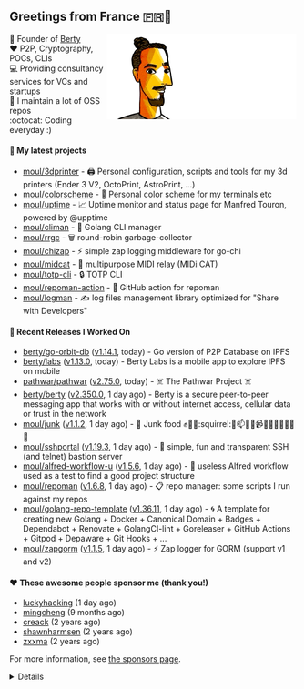 ## Greetings from France 🇫🇷👋

<img align="right" src="https://raw.githubusercontent.com/moul/moul/main/contribute.gif">

:hammer: Founder of [Berty](https://github.com/berty)<br/>
:heart: P2P, Cryptography, POCs, CLIs<br/>
:computer: Providing consultancy services for VCs and startups<br/> 
:construction: I maintain a lot of OSS repos<br/>
:octocat: Coding everyday :)<br/>

#### 🌱 My latest projects


- [moul/3dprinter](https://github.com/moul/3dprinter) - 🖨 Personal configuration, scripts and tools for my 3d printers (Ender 3 V2, OctoPrint, AstroPrint, …)
- [moul/colorscheme](https://github.com/moul/colorscheme) - 🌈 Personal color scheme for my terminals etc
- [moul/uptime](https://github.com/moul/uptime) - 📈 Uptime monitor and status page for Manfred Touron, powered by @upptime
- [moul/climan](https://github.com/moul/climan) - 🦪 Golang CLI manager
- [moul/rrgc](https://github.com/moul/rrgc) - 🗑 round-robin garbage-collector
- [moul/chizap](https://github.com/moul/chizap) - ⚡️ simple zap logging middleware for go-chi 
- [moul/midcat](https://github.com/moul/midcat) - 🎹 multipurpose MIDI relay (MIDi CAT)
- [moul/totp-cli](https://github.com/moul/totp-cli) - 🔒 TOTP CLI
- [moul/repoman-action](https://github.com/moul/repoman-action) - 🐙 GitHub action for repoman
- [moul/logman](https://github.com/moul/logman) - ✍️ log files management library optimized for &#34;Share with Developers&#34;

#### 🔭 Recent Releases I Worked On

- [berty/go-orbit-db](https://github.com/berty/go-orbit-db) ([v1.14.1](https://github.com/berty/go-orbit-db/releases/tag/v1.14.1), today) - Go version of P2P Database on IPFS
- [berty/labs](https://github.com/berty/labs) ([v1.13.0](https://github.com/berty/labs/releases/tag/v1.13.0), today) - Berty Labs is a mobile app to explore IPFS on mobile
- [pathwar/pathwar](https://github.com/pathwar/pathwar) ([v2.75.0](https://github.com/pathwar/pathwar/releases/tag/v2.75.0), today) - ☠️ The Pathwar Project ☠️
- [berty/berty](https://github.com/berty/berty) ([v2.350.0](https://github.com/berty/berty/releases/tag/v2.350.0), 1 day ago) - Berty is a secure peer-to-peer messaging app that works with or without internet access, cellular data or trust in the network
- [moul/junk](https://github.com/moul/junk) ([v1.1.2](https://github.com/moul/junk/releases/tag/v1.1.2), 1 day ago) - :poop: Junk food :fist::frog::first_quarter_moon_with_face::squirrel::mega::mailbox::bulb::low_brightness::video_camera::calling::ski::dart::bikini::eggplant::barber::aquarius:
- [moul/sshportal](https://github.com/moul/sshportal) ([v1.19.3](https://github.com/moul/sshportal/releases/tag/v1.19.3), 1 day ago) - :tophat: simple, fun and transparent SSH (and telnet) bastion server
- [moul/alfred-workflow-u](https://github.com/moul/alfred-workflow-u) ([v1.5.6](https://github.com/moul/alfred-workflow-u/releases/tag/v1.5.6), 1 day ago) - 🚧 useless Alfred workflow used as a test to find a good project structure
- [moul/repoman](https://github.com/moul/repoman) ([v1.6.8](https://github.com/moul/repoman/releases/tag/v1.6.8), 1 day ago) - 📋 repo manager: some scripts I run against my repos
- [moul/golang-repo-template](https://github.com/moul/golang-repo-template) ([v1.36.11](https://github.com/moul/golang-repo-template/releases/tag/v1.36.11), 1 day ago) - 🌀 A template for creating new Golang &#43; Docker &#43; Canonical Domain &#43; Badges &#43; Dependabot &#43; Renovate &#43; GolangCI-lint &#43; Goreleaser &#43; GitHub Actions &#43; Gitpod &#43; Depaware &#43; Git Hooks &#43; ...
- [moul/zapgorm](https://github.com/moul/zapgorm) ([v1.1.5](https://github.com/moul/zapgorm/releases/tag/v1.1.5), 1 day ago) - ⚡ Zap logger for GORM (support v1 and v2)


#### ❤️ These awesome people sponsor me (thank you!)


- [luckyhacking](https://github.com/luckyhacking) (1 day ago)
- [mingcheng](https://github.com/mingcheng) (9 months ago)
- [creack](https://github.com/creack) (2 years ago)
- [shawnharmsen](https://github.com/shawnharmsen) (2 years ago)
- [zxxma](https://github.com/zxxma) (2 years ago)

For more information, see [the sponsors page](https://github.com/sponsors/moul/).

<details>


  <h4>🚧 Things I did recently</h4>
  <ul>
  
  <li><a href="https://wip.co/@moul/todos/189179">💉  2nd pfizer #life</a> (7 months ago)</li>
  <li><a href="https://wip.co/@moul/todos/189178">📻 daily &#34;Hacker News Café&#34; on ClubHouse #life</a> (7 months ago)</li>
  <li><a href="https://wip.co/@moul/todos/184389">🐙  yesterday on GitHub #oss</a> (9 months ago)</li>
  <li><a href="https://wip.co/@moul/todos/183459">👥  weekly sync with #berty team</a> (9 months ago)</li>
  <li><a href="https://wip.co/@moul/todos/183349">🐙  yesterday on GitHub #oss</a> (9 months ago)</li>
  </ul>

  <h4>📜 Recent blog posts</h4>
  <ul>
  
  <li><a href="https://manfred.life/pp2p8-berty-news/">Paris P2P #8 - Last News from Berty</a> (2 years ago)</li>
  <li><a href="https://manfred.life/feeling-lucky/">Feeling Lucky</a> (2 years ago)</li>
  <li><a href="https://manfred.life/oss-challenges-slides/">Challenges of Open-Source (presentation)</a> (2 years ago)</li>
  <li><a href="https://manfred.life/oss-challenges/">Challenges of Open-Source</a> (2 years ago)</li>
  <li><a href="https://manfred.life/stay-flexible/">Flexibility in Project Development</a> (2 years ago)</li>
  </ul>

  <h4>📓 Gists I wrote</h4>
  <ul>
  <li><a href="https://gist.github.com/2dd66ce9133e6585040122d563afa039">github-other-repos.md</a> (1 year ago)</li>
  <li><a href="https://gist.github.com/3d9a81083861a2bb2a04b80dad79bb68">Yo! 👋👋</a> (2 years ago)</li>
  <li><a href="https://gist.github.com/0d8a8e72d07e7d461bdc9c243893fcc7">Caching-friendly Makefile Rule to use Protoc within Docker</a> (2 years ago)</li>
  
  </ul>

  <h4>👯 Check out some of my recent followers</h4>
  <ul>
  
  <li><a href="https://github.com/luckyhacking">luckyhacking</a>
  <li><a href="https://github.com/taehyunnkim">taehyunnkim</a>
  <li><a href="https://github.com/rubiojr">rubiojr</a>
  <li><a href="https://github.com/correia-joao">correia-joao</a>
  <li><a href="https://github.com/maxep">maxep</a>
  </ul>

  <h4>💬 Feedback</h4>

  <p>
    If you use one of my projects, I'd love to hear from you!
    Don't be shy and let me know what you liked and what needs being improved.
    Got an issue? Open a ticket, I don't bite and will try my best to help!
  </p>

  <h4>📫 How to reach me</h4>
  <ul>
    <li>Twitter: <a href="https://twitter.com/moul">https://twitter.com/moul</a></li>
    <li>Blog: <a href="https://manfred.life/">https://manfred.life/</a></li>
  </ul>

  <hr />

  <summary>Details</summary>
  <img src="https://img.shields.io/badge/📦%20%20release-experimental-blue"/>
  <img src="https://img.shields.io/badge/coverage-@moul%20is%20unstable-red?logo=codecov"/>
  <img src="https://img.shields.io/badge/👤%20%20mood-👍%20👍%20👍-black"/>
  <img src="https://img.shields.io/badge/🌐%20%20country-France%20🇫🇷-pink"/>
  

  <hr />

  <img src="https://github-readme-stats.vercel.app/api?username=moul&count_private=true&show_icons=true"/>

  <img src="https://img.shields.io/date/1644433494.svg?label=build&colorB=purple" />

 <details><summary>Click!</summary> <details><summary>Click!</summary> <details><summary>Click!</summary> <details><summary>Click!</summary> <details><summary>Click!</summary> <details><summary>Click!</summary> <details><summary>Click!</summary> <details><summary>Click!</summary> <details><summary>Click!</summary> <details><summary>Click!</summary> <details><summary>Click!</summary> <details><summary>Click!</summary> <details><summary>Click!</summary> <details><summary>Click!</summary> <details><summary>Click!</summary> <details><summary>Click!</summary> <details><summary>Click!</summary> <details><summary>Click!</summary> <details><summary>Click!</summary> <details><summary>Click!</summary> <details><summary>Click!</summary> <details><summary>Click!</summary> Thank you 😎 </details> </details> </details> </details> </details> </details> </details> </details> </details> </details> </details> </details> </details> </details> </details> </details> </details> </details> </details> </details> </details> </details>
</details>

<img src="https://visitor-badge.glitch.me/badge?page_id=moul.moul" width="1" height="1"/>